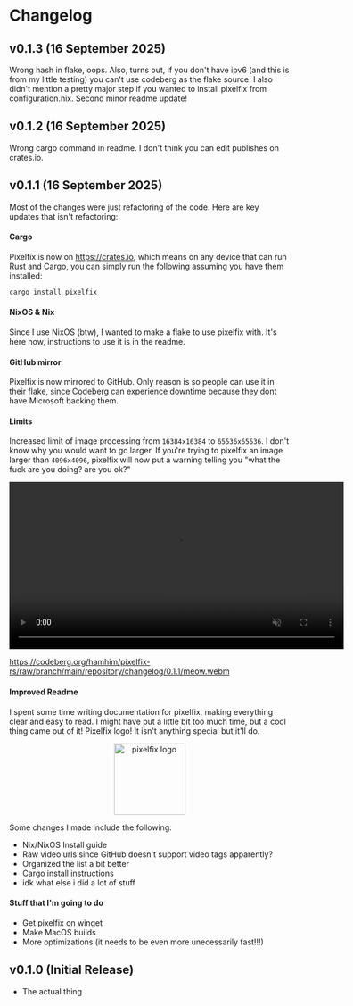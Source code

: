 # Changelog

## v0.1.3 (16 September 2025)

Wrong hash in flake, oops. Also, turns out, if you don't have ipv6 (and this is from my little testing) you can't use codeberg as the flake source. I also didn't mention a pretty major step if you wanted to install pixelfix from configuration.nix. Second minor readme update!

## v0.1.2 (16 September 2025)

Wrong cargo command in readme. I don't think you can edit publishes on crates.io.

## v0.1.1 (16 September 2025)

Most of the changes were just refactoring of the code. Here are key updates that isn't refactoring:

#### Cargo

Pixelfix is now on https://crates.io, which means on any device that can run Rust and Cargo, you can simply run the following assuming you have them installed:

```sh
cargo install pixelfix
```

#### NixOS & Nix

Since I use NixOS (btw), I wanted to make a flake to use pixelfix with. It's here now, instructions to use it is in the readme.

#### GitHub mirror

Pixelfix is now mirrored to GitHub. Only reason is so people can use it in their flake, since Codeberg can experience downtime because they dont have Microsoft backing them.

#### Limits

Increased limit of image processing from `16384x16384` to `65536x65536`. I don't know why you would want to go larger. If you're trying to pixelfix an image larger than `4096x4096`, pixelfix will now put a warning telling you "what the fuck are you doing? are you ok?"

<video src="https://codeberg.org/hamhim/pixelfix-rs/raw/branch/main/repository/changelog/0.1.1/meow.webm" width="600" controls loop muted></video>

https://codeberg.org/hamhim/pixelfix-rs/raw/branch/main/repository/changelog/0.1.1/meow.webm

#### Improved Readme

I spent some time writing documentation for pixelfix, making everything clear and easy to read. I might have put a little bit too much time, but a cool thing came out of it! Pixelfix logo! It isn't anything special but it'll do.

<p align="center">
    <img src="https://codeberg.org/hamhim/pixelfix-rs/raw/branch/main/repository/pixelfix.webp" height="128" alt="pixelfix logo" style="vertical-align: middle;"/>
</p>

Some changes I made include the following:
- Nix/NixOS Install guide
- Raw video urls since GitHub doesn't support video tags apparently?
- Organized the list a bit better
- Cargo install instructions
- idk what else i did a lot of stuff

#### Stuff that I'm going to do

- Get pixelfix on winget
- Make MacOS builds
- More optimizations (it needs to be even more unecessarily fast!!!)

## v0.1.0 (Initial Release)

- The actual thing
